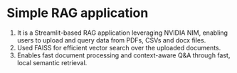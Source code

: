 # Simple RAG application

1. It is a Streamlit-based RAG application leveraging NVIDIA NIM, enabling users to upload and query data from PDFs, CSVs and docx files.
2. Used FAISS for efficient vector search over the uploaded documents.
3. Enables fast document processing and context-aware Q&A through fast, local semantic retrieval.
